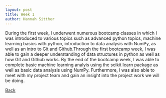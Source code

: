 ```yaml
---
layout: post
title: Week 1
author: Hannah Sitther
---
```


During the first week, I underwent numerous bootcamp classes in which I was introduced to various topics such as advanced python topics, machine learning basics with python, introduction to data analysis with NumPy, as well as an intro to Git and Github.Through the first bootcamp week, I was able to gain a deeper understanding of data structures in python as well as how Git and Github works. By the end of the bootcamp week, I was able to complete basic machine learning analyis using the scikit learn package as well as basic data analysis using NumPy. Furthermore, I was also able to meet with my project team and gain an insight into the project work we will be doing. 


[Back](./)
